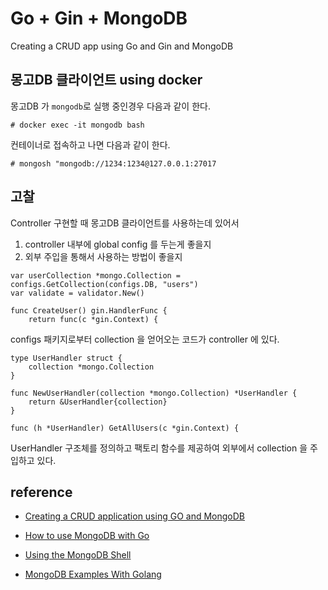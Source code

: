 # Go + Gin + MongoDB

Creating a CRUD app using Go and Gin and MongoDB

## 몽고DB 클라이언트 using docker
몽고DB 가 `mongodb`로 실행 중인경우 다음과 같이 한다.
```
# docker exec -it mongodb bash

```
컨테이너로 접속하고 나면 다음과 같이 한다.
```
# mongosh "mongodb://1234:1234@127.0.0.1:27017
```

## 고찰
Controller 구현할 때 몽고DB 클라이언트를 사용하는데 있어서
1. controller 내부에 global config 를 두는게 좋을지
2. 외부 주입을 통해서 사용하는 방법이 좋을지 

```
var userCollection *mongo.Collection = configs.GetCollection(configs.DB, "users")
var validate = validator.New()

func CreateUser() gin.HandlerFunc {
    return func(c *gin.Context) {
```
configs 패키지로부터 collection 을 얻어오는 코드가 controller 에 있다.

```
type UserHandler struct {
	collection *mongo.Collection
}

func NewUserHandler(collection *mongo.Collection) *UserHandler {
	return &UserHandler{collection}
}

func (h *UserHandler) GetAllUsers(c *gin.Context) {
```
UserHandler 구조체를 정의하고 팩토리 함수를 제공하여 외부에서 collection 을 주입하고 있다.

## reference
- [Creating a CRUD application using GO and MongoDB](https://medium.com/@kumar16.pawan/creating-a-crud-application-using-go-and-mongodb-cc077ce2d0e)

- [How to use MongoDB with Go](https://blog.logrocket.com/how-to-use-mongodb-with-go/)
- [Using the MongoDB Shell](https://www.mongodb.com/basics/examples)
- [MongoDB Examples With Golang](https://blog.ruanbekker.com/blog/2019/04/17/mongodb-examples-with-golang/)
